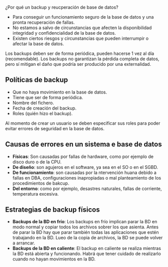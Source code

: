 ¿Por qué un backup y reucperación de base de datos?
* Para conseguir un funcionamiento seguro de la base de datos y una pronta recuperación de fallas.
* No estamos a salvo de circunstancias que afecten la disponibilidad integridad y confidencialidad de la base de datos.
* Existen ciertos riesgos y circunstancias que pueden interrumpir o afectar la base de datos.

Los backups deben ser de forma periódica, pueden hacerse 1 vez al día (recomendable).
Los backups no garantizan la pérdida completa de datos, pero sí mitigan el daño que podría ser producido por una externalidad.

## Políticas de backup
* Que no haya movimiento en la base de datos.
* Tiene que ser de forma periódica.
* Nombre del fichero.
* Fecha de creación del backup.
* Roles (quién hizo el backup).

Al momento de crear un usuario se deben especificar sus roles para poder evitar errores de seguridad en la base de datos.

## Causas de errores en un sistema e base de datos
* **Físicas**: Son causadas por fallas de hardware, como por ejemplo de disco duro o de la CPU.
* **De diseño**: son agujeros en el software, ya sea en el SO o en el SGBD.
* **De funcionamiento**: son causadas por la ntervención huana debido a fallas en DBA, configuraciones inapropiadas o mal planteamiento de los procedimientos de bakcup.
* **Del entorno**: como por ejemplo, desastres naturales, fallas de corriente, temperatura excesiva.

## Estrategias de backup físicos
* **Backups de la BD en frío**: Los backups en frío implican parar la BD en modo normal y copiar todos los archivos sobrer los que asienta. Antes de parar la BD hay que parar también todas las aplicaciones que estén trabajando en la BD. Lueo de la copia de archivos, la BD se puede volver a arrancar.
* **Backups de la BD en caliente**: El backup en caliente se realiza mientras la BD está abierta y funcionando. Habrá que tener cuidado de realizarlo cuando no hayan movimientos en la BD.

